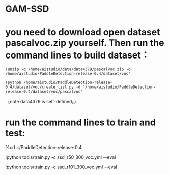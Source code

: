 # GAM-SSD
# you need to download open dataset pascalvoc.zip yourself. Then run the command lines to build dataset：

  `!unzip -q /home/aistudio/data/data4379/pascalvoc.zip -d /home/aistudio/PaddleDetection-release-0.4/dataset/voc'  `

  `!python /home/aistudio/PaddleDetection-release-0.4/dataset/voc/create_list.py -d '/home/aistudio/PaddleDetection-release-0.4/dataset/voc/pascalvoc'  `

（note data4379 is self-defined。）

# run the command lines to train and test:

%cd ~/PaddleDetection-release-0.4

!python tools/train.py -c ssd_r50_300_voc.yml --eval 

!python tools/train.py -c ssd_r101_300_voc.yml --eval 
